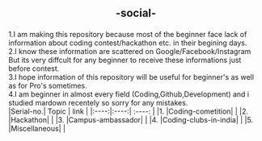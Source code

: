 ## <p align="center">-social-</p>
1.I am making this repository because most of the beginner face  lack of information about coding contest/hackathon etc. in their begining days.<br>
2.I know these information are scattered on Google/Facebook/Instagram But its very diffcult for any beginner to receive these  informations just before contest.<br>
3.I hope information of this repository will be useful for  beginner's as well as for Pro's sometimes.<br>
4.I am beginner in almost every field (Coding,Github,Development) and i studied mardown recentely so sorry for any mistakes.<br>
|Serial-no.| Topic | link |
|:----:|:----:| :----: |
|1. |Coding-cometition| |
|2. |Hackathon| |
|3. |Campus-ambassador| |
|4. |Coding-clubs-in-india| |
|5. |Miscellaneous| |
